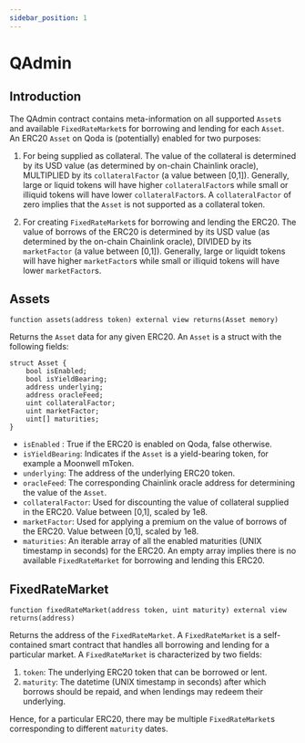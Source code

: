 ```yaml
---
sidebar_position: 1
---
```


# QAdmin

## Introduction

The QAdmin contract contains meta-information on all supported `Asset`s and available `FixedRateMarket`s for borrowing and lending for each `Asset`. An ERC20 `Asset` on Qoda is (potentially) enabled for two purposes: 

1. For being supplied as collateral. The value of the collateral is determined by its USD value (as determined by on-chain Chainlink oracle), MULTIPLIED by its `collateralFactor` (a value between [0,1]). Generally, large or liquid tokens will have higher `collateralFactor`s while small or illiquid tokens will have lower `collateralFactor`s. A `collateralFactor` of zero implies that the `Asset` is not supported as a collateral token.

2. For creating `FixedRateMarket`s for borrowing and lending the ERC20. The value of borrows of the ERC20 is determined by its USD value (as determined by the on-chain Chainlink oracle), DIVIDED by its `marketFactor` (a value between [0,1]). Generally, large or liquidt tokens will have higher `marketFactor`s while small or illiquid tokens will have lower `marketFactor`s.

## Assets

```
function assets(address token) external view returns(Asset memory)
```

Returns the `Asset` data for any given ERC20. An `Asset` is a struct with the following fields:

```
struct Asset {
    bool isEnabled;
    bool isYieldBearing;
    address underlying;
    address oracleFeed;
    uint collateralFactor;
    uint marketFactor;
    uint[] maturities;
}
```

* `isEnabled` : True if the ERC20 is enabled on Qoda, false otherwise.
* `isYieldBearing`: Indicates if the `Asset` is a yield-bearing token, for example a Moonwell mToken.
* `underlying`: The address of the underlying ERC20 token.
* `oracleFeed`: The corresponding Chainlink oracle address for determining the value of the `Asset`.
* `collateralFactor`: Used for discounting the value of collateral supplied in the ERC20. Value between [0,1], scaled by 1e8.
* `marketFactor`: Used for applying a premium on the value of borrows of the ERC20. Value between [0,1], scaled by 1e8.
* `maturities`: An iterable array of all the enabled maturities (UNIX timestamp in seconds) for the ERC20. An empty array implies there is no available `FixedRateMarket` for borrowing and lending this ERC20.

## FixedRateMarket

```
function fixedRateMarket(address token, uint maturity) external view returns(address)
```

Returns the address of the `FixedRateMarket`. A `FixedRateMarket` is a self-contained smart contract that handles all borrowing and lending for a particular market. A `FixedRateMarket` is characterized by two fields:

1. `token`: The underlying ERC20 token that can be borrowed or lent.
2. `maturity`: The datetime (UNIX timestamp in seconds) after which borrows should be repaid, and when lendings may redeem their underlying. 

Hence, for a particular ERC20, there may be multiple `FixedRateMarket`s corresponding to different `maturity` dates.
